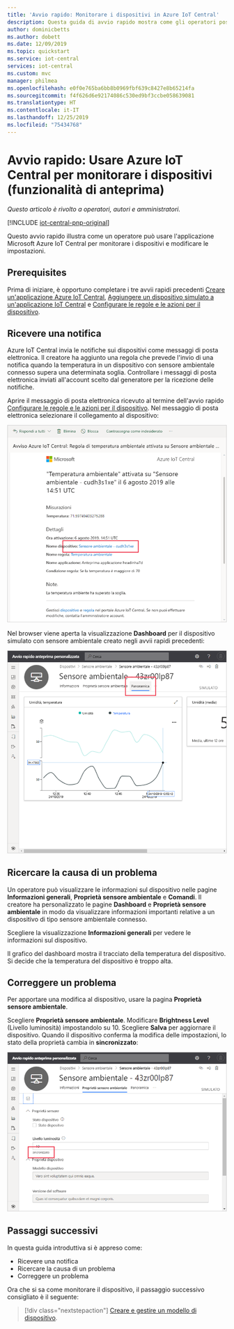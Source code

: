 ```yaml
---
title: 'Avvio rapido: Monitorare i dispositivi in Azure IoT Central'
description: Questa guida di avvio rapido mostra come gli operatori possono usare l'applicazione Azure IoT Central per monitorare i dispositivi.
author: dominicbetts
ms.author: dobett
ms.date: 12/09/2019
ms.topic: quickstart
ms.service: iot-central
services: iot-central
ms.custom: mvc
manager: philmea
ms.openlocfilehash: e0f0e765ba6bb8b0969fbf639c8427e8b65214fa
ms.sourcegitcommit: f4f626d6e92174086c530ed9bf3ccbe058639081
ms.translationtype: HT
ms.contentlocale: it-IT
ms.lasthandoff: 12/25/2019
ms.locfileid: "75434768"
---
```

# <a name="quickstart-use-azure-iot-central-to-monitor-your-devices-preview-features"></a>Avvio rapido: Usare Azure IoT Central per monitorare i dispositivi (funzionalità di anteprima)

*Questo articolo è rivolto a operatori, autori e amministratori.*

[!INCLUDE [iot-central-pnp-original](../../../includes/iot-central-pnp-original-note.md)]

Questo avvio rapido illustra come un operatore può usare l'applicazione Microsoft Azure IoT Central per monitorare i dispositivi e modificare le impostazioni.

## <a name="prerequisites"></a>Prerequisites

Prima di iniziare, è opportuno completare i tre avvii rapidi precedenti [Creare un'applicazione Azure IoT Central](./quick-deploy-iot-central.md), [Aggiungere un dispositivo simulato a un'applicazione IoT Central](./quick-create-pnp-device.md) e [Configurare le regole e le azioni per il dispositivo](quick-configure-rules.md).

## <a name="receive-a-notification"></a>Ricevere una notifica

Azure IoT Central invia le notifiche sui dispositivi come messaggi di posta elettronica. Il creatore ha aggiunto una regola che prevede l'invio di una notifica quando la temperatura in un dispositivo con sensore ambientale connesso supera una determinata soglia. Controllare i messaggi di posta elettronica inviati all'account scelto dal generatore per la ricezione delle notifiche.

Aprire il messaggio di posta elettronica ricevuto al termine dell'avvio rapido [Configurare le regole e le azioni per il dispositivo](quick-configure-rules.md). Nel messaggio di posta elettronica selezionare il collegamento al dispositivo:

![Messaggio di posta elettronica di notifica avvisi](media/quick-monitor-devices/email.png)

Nel browser viene aperta la visualizzazione **Dashboard** per il dispositivo simulato con sensore ambientale creato negli avvii rapidi precedenti:

![Dispositivo che ha attivato il messaggio di posta elettronica di notifica](media/quick-monitor-devices/dashboard.png)

## <a name="investigate-an-issue"></a>Ricercare la causa di un problema

Un operatore può visualizzare le informazioni sul dispositivo nelle pagine **Informazioni generali**, **Proprietà sensore ambientale** e **Comandi**. Il creatore ha personalizzato le pagine **Dashboard** e **Proprietà sensore ambientale** in modo da visualizzare informazioni importanti relative a un dispositivo di tipo sensore ambientale connesso.

Scegliere la visualizzazione **Informazioni generali** per vedere le informazioni sul dispositivo.

Il grafico del dashboard mostra il tracciato della temperatura del dispositivo. Si decide che la temperatura del dispositivo è troppo alta.

## <a name="remediate-an-issue"></a>Correggere un problema

Per apportare una modifica al dispositivo, usare la pagina **Proprietà sensore ambientale**.

Scegliere **Proprietà sensore ambientale**. Modificare **Brightness Level** (Livello luminosità) impostandolo su 10. Scegliere **Salva** per aggiornare il dispositivo. Quando il dispositivo conferma la modifica delle impostazioni, lo stato della proprietà cambia in **sincronizzato**:

![Aggiornamento delle impostazioni](media/quick-monitor-devices/change-settings.png)

## <a name="next-steps"></a>Passaggi successivi

In questa guida introduttiva si è appreso come:

* Ricevere una notifica
* Ricercare la causa di un problema
* Correggere un problema

Ora che si sa come monitorare il dispositivo, il passaggio successivo consigliato è il seguente:

> [!div class="nextstepaction"]
> [Creare e gestire un modello di dispositivo](howto-set-up-template.md).
